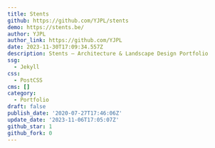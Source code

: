 ```yaml
---
title: Stents
github: https://github.com/YJPL/stents
demo: https://stents.be/
author: YJPL
author_link: https://github.com/YJPL
date: 2023-11-30T17:09:34.557Z
description: ️Stents — Architecture & Landscape Design Portfolio
ssg:
  - Jekyll
css:
  - PostCSS
cms: []
category:
  - Portfolio
draft: false
publish_date: '2020-07-27T17:46:06Z'
update_date: '2023-11-06T17:05:07Z'
github_star: 1
github_fork: 0
---
```

